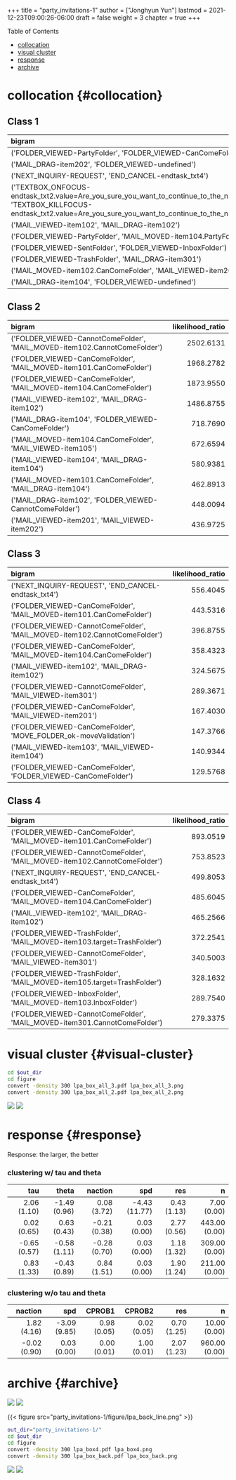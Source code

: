 +++
title = "party_invitations-1"
author = ["Jonghyun Yun"]
lastmod = 2021-12-23T09:00:26-06:00
draft = false
weight = 3
chapter = true
+++

<div class="ox-hugo-toc toc">
<div></div>

<div class="heading">Table of Contents</div>

- [collocation](#collocation)
- [visual cluster](#visual-cluster)
- [response](#response)
- [archive](#archive)

</div>
<!--endtoc-->


# collocation {#collocation}

## Class  1


|bigram                                                                                                                                                                                                           | likelihood_ratio|
|:----------------------------------------------------------------------------------------------------------------------------------------------------------------------------------------------------------------|----------------:|
|('FOLDER_VIEWED-PartyFolder', 'FOLDER_VIEWED-CanComeFolder')                                                                                                                                                     |        17.688138|
|('MAIL_DRAG-item202', 'FOLDER_VIEWED-undefined')                                                                                                                                                                 |        17.282805|
|('NEXT_INQUIRY-REQUEST', 'END_CANCEL-endtask_txt4')                                                                                                                                                              |        13.154464|
|('TEXTBOX_ONFOCUS-endtask_txt2.value=Are_you_sure_you_want_to_continue_to_the_next_part_of_this_task?', 'TEXTBOX_KILLFOCUS-endtask_txt2.value=Are_you_sure_you_want_to_continue_to_the_next_part_of_this_task?') |        12.467555|
|('MAIL_VIEWED-item102', 'MAIL_DRAG-item102')                                                                                                                                                                     |        11.986592|
|('FOLDER_VIEWED-PartyFolder', 'MAIL_MOVED-item104.PartyFolder')                                                                                                                                                  |        10.989428|
|('FOLDER_VIEWED-SentFolder', 'FOLDER_VIEWED-InboxFolder')                                                                                                                                                        |         9.941930|
|('FOLDER_VIEWED-TrashFolder', 'MAIL_DRAG-item301')                                                                                                                                                               |         9.694967|
|('MAIL_MOVED-item102.CanComeFolder', 'MAIL_VIEWED-item201')                                                                                                                                                      |         9.694967|
|('MAIL_DRAG-item104', 'FOLDER_VIEWED-undefined')                                                                                                                                                                 |         9.653278|
## Class  2


|bigram                                                                    | likelihood_ratio|
|:-------------------------------------------------------------------------|----------------:|
|('FOLDER_VIEWED-CannotComeFolder', 'MAIL_MOVED-item102.CannotComeFolder') |        2502.6131|
|('FOLDER_VIEWED-CanComeFolder', 'MAIL_MOVED-item101.CanComeFolder')       |        1968.2782|
|('FOLDER_VIEWED-CanComeFolder', 'MAIL_MOVED-item104.CanComeFolder')       |        1873.9550|
|('MAIL_VIEWED-item102', 'MAIL_DRAG-item102')                              |        1486.8755|
|('MAIL_DRAG-item104', 'FOLDER_VIEWED-CanComeFolder')                      |         718.7690|
|('MAIL_MOVED-item104.CanComeFolder', 'MAIL_VIEWED-item105')               |         672.6594|
|('MAIL_VIEWED-item104', 'MAIL_DRAG-item104')                              |         580.9381|
|('MAIL_MOVED-item101.CanComeFolder', 'MAIL_DRAG-item104')                 |         462.8913|
|('MAIL_DRAG-item102', 'FOLDER_VIEWED-CannotComeFolder')                   |         448.0094|
|('MAIL_VIEWED-item201', 'MAIL_VIEWED-item202')                            |         436.9725|
## Class  3


|bigram                                                                    | likelihood_ratio|
|:-------------------------------------------------------------------------|----------------:|
|('NEXT_INQUIRY-REQUEST', 'END_CANCEL-endtask_txt4')                       |         556.4045|
|('FOLDER_VIEWED-CanComeFolder', 'MAIL_MOVED-item101.CanComeFolder')       |         443.5316|
|('FOLDER_VIEWED-CannotComeFolder', 'MAIL_MOVED-item102.CannotComeFolder') |         396.8755|
|('FOLDER_VIEWED-CanComeFolder', 'MAIL_MOVED-item104.CanComeFolder')       |         358.4323|
|('MAIL_VIEWED-item102', 'MAIL_DRAG-item102')                              |         324.5675|
|('FOLDER_VIEWED-CannotComeFolder', 'MAIL_VIEWED-item301')                 |         289.3671|
|('FOLDER_VIEWED-CanComeFolder', 'MAIL_VIEWED-item201')                    |         167.4030|
|('FOLDER_VIEWED-CanComeFolder', 'MOVE_FOLDER_ok-moveValidation')          |         147.3766|
|('MAIL_VIEWED-item103', 'MAIL_VIEWED-item104')                            |         140.9344|
|('FOLDER_VIEWED-CanComeFolder', 'FOLDER_VIEWED-CanComeFolder')            |         129.5768|
## Class  4


|bigram                                                                    | likelihood_ratio|
|:-------------------------------------------------------------------------|----------------:|
|('FOLDER_VIEWED-CanComeFolder', 'MAIL_MOVED-item101.CanComeFolder')       |         893.0519|
|('FOLDER_VIEWED-CannotComeFolder', 'MAIL_MOVED-item102.CannotComeFolder') |         753.8523|
|('NEXT_INQUIRY-REQUEST', 'END_CANCEL-endtask_txt4')                       |         499.8053|
|('FOLDER_VIEWED-CanComeFolder', 'MAIL_MOVED-item104.CanComeFolder')       |         485.6045|
|('MAIL_VIEWED-item102', 'MAIL_DRAG-item102')                              |         465.2566|
|('FOLDER_VIEWED-TrashFolder', 'MAIL_MOVED-item103.target=TrashFolder')    |         372.2541|
|('FOLDER_VIEWED-CannotComeFolder', 'MAIL_VIEWED-item301')                 |         340.5003|
|('FOLDER_VIEWED-TrashFolder', 'MAIL_MOVED-item105.target=TrashFolder')    |         328.1632|
|('FOLDER_VIEWED-InboxFolder', 'MAIL_MOVED-item103.InboxFolder')           |         289.7540|
|('FOLDER_VIEWED-CannotComeFolder', 'MAIL_MOVED-item301.CannotComeFolder') |         279.3375|


# visual cluster {#visual-cluster}

```sh
cd $out_dir
cd figure
convert -density 300 lpa_box_all_3.pdf lpa_box_all_3.png
convert -density 300 lpa_box_all_2.pdf lpa_box_all_2.png
```

![](party_invitations-1/figure/lpa_box_all_2.png)
![](party_invitations-1/figure/lpa_box_all_3.png)


# response {#response}

Response: the larger, the better


### clustering w/ tau and theta


|          tau|        theta|      naction|           spd|         res|             n|
|------------:|------------:|------------:|-------------:|-----------:|-------------:|
|  2.06 (1.10)| -1.49 (0.96)|  0.08 (3.72)| -4.43 (11.77)| 0.43 (1.13)|   7.00 (0.00)|
|  0.02 (0.65)|  0.63 (0.43)| -0.21 (0.38)|   0.03 (0.00)| 2.77 (0.56)| 443.00 (0.00)|
| -0.65 (0.57)| -0.58 (1.11)| -0.28 (0.70)|   0.03 (0.00)| 1.18 (1.32)| 309.00 (0.00)|
|  0.83 (1.33)| -0.43 (0.89)|  0.84 (1.51)|   0.03 (0.00)| 1.90 (1.24)| 211.00 (0.00)|

### clustering w/o tau and theta


|      naction|          spd|      CPROB1|      CPROB2|         res|             n|
|------------:|------------:|-----------:|-----------:|-----------:|-------------:|
|  1.82 (4.16)| -3.09 (9.85)| 0.98 (0.05)| 0.02 (0.05)| 0.70 (1.25)|  10.00 (0.00)|
| -0.02 (0.90)|  0.03 (0.00)| 0.00 (0.01)| 1.00 (0.01)| 2.07 (1.23)| 960.00 (0.00)|


# archive {#archive}

![](party_invitations-1/figure/lpa_plot-0.png)
![](party_invitations-1/figure/lpa_plot-1.png)

{{< figure src="party_invitations-1/figure/lpa_back_line.png" >}}

```sh
out_dir="party_invitations-1/"
cd $out_dir
cd figure
convert -density 300 lpa_box4.pdf lpa_box4.png
convert -density 300 lpa_box_back.pdf lpa_box_back.png
```

![](party_invitations-1/figure/lpa_box4.png)
![](party_invitations-1/figure/lpa_box_back.png)
